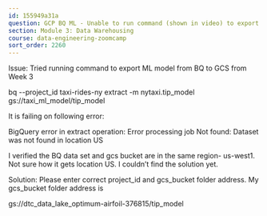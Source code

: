 ```yaml
---
id: 155949a31a
question: GCP BQ ML - Unable to run command (shown in video) to export ML model from BQ to GCS
section: Module 3: Data Warehousing
course: data-engineering-zoomcamp
sort_order: 2260
---
```


Issue: Tried running command to export ML model from BQ to GCS from Week 3

bq --project_id taxi-rides-ny extract -m nytaxi.tip_model gs://taxi_ml_model/tip_model

It is failing on following error:

BigQuery error in extract operation: Error processing job Not found: Dataset was not found in location US

I verified the BQ data set and gcs bucket are in the same region- us-west1. Not sure how it gets location US. I couldn’t find the solution yet.

Solution:  Please enter correct project_id and gcs_bucket folder address. My gcs_bucket folder address is

gs://dtc_data_lake_optimum-airfoil-376815/tip_model

